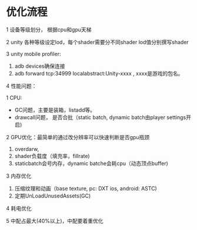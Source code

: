 # 优化流程

1 设备等级划分， 根据cpu和gpu天梯

2 unity 各种等级设定lod，每个shader需要分不同shader lod值分别撰写shader

3 unity mobile profiler: 

1. adb devices确保连接
2. adb forward tcp:34999 localabstract:Unity-xxxx , xxxx是游戏的包名。

4 性能问题：

1 CPU: 

* GC问题，主要是装箱，listadd等。
* drawcall问题， 是否合批（static batch, dynamic batch由player settings开启\)

2 GPU优化：最简单的通过改分辨率可以快速判断是否gpu瓶颈

1.  overdarw,
2.  shader负载度（填充率，fillrate\)
3.  staticbatch会号内存，dynamic batche会耗cpu（动态顶点buffer\)

3 内存优化

1. 压缩纹理和动画（base texture, pc: DXT ios, android: ASTC\)
2. 定期UnLoadUnusedAssets\(GC\)





4 耗电优化

5 中配占最大\(40%以上\)，中配要着重优化


